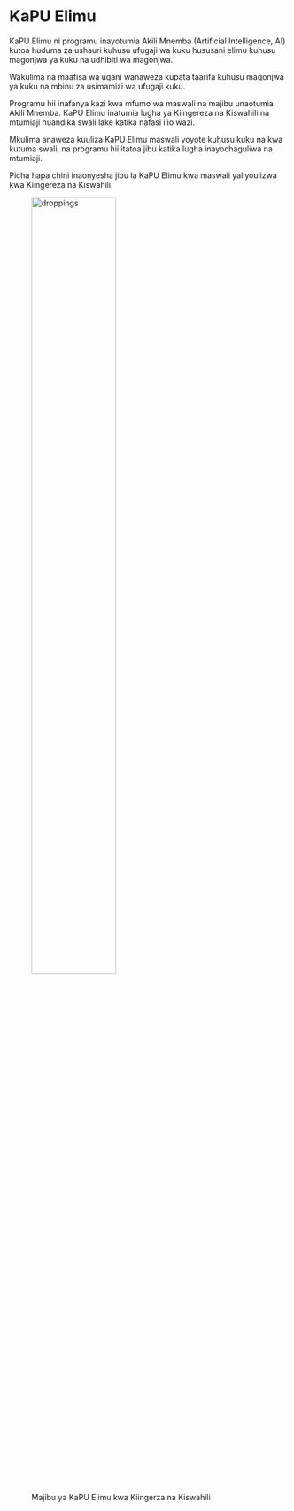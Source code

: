 # KaPU Elimu

KaPU Elimu ni programu inayotumia Akili Mnemba (Artificial Intelligence, AI) kutoa huduma za ushauri kuhusu ufugaji wa kuku hususani elimu kuhusu magonjwa ya kuku na udhibiti wa magonjwa.

Wakulima na maafisa wa ugani wanaweza kupata taarifa kuhusu magonjwa ya kuku na mbinu za usimamizi wa ufugaji kuku.

Programu hii inafanya kazi kwa mfumo wa maswali na majibu unaotumia Akili Mnemba. KaPU Elimu inatumia lugha ya Kiingereza na Kiswahili na mtumiaji huandika swali lake katika nafasi ilio wazi.

Mkulima anaweza kuuliza KaPU Elimu maswali yoyote kuhusu kuku na kwa kutuma swali, na programu hii itatoa jibu katika lugha inayochaguliwa na mtumiaji.

Picha hapa chini inaonyesha jibu la KaPU Elimu kwa maswali yaliyoulizwa kwa Kiingereza na Kiswahili.


<figure>
    <img src ="/kapudocs/assets/chatbot.jpg" alt="droppings" style="width:60%">
    <figcaption>Majibu ya KaPU Elimu kwa Kiingerza na Kiswahili </figcaption>
</figure>
